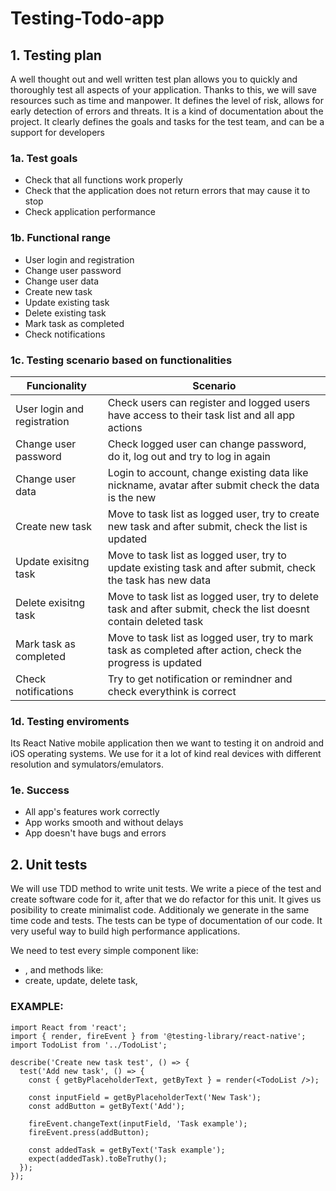 # Testing-Todo-app

## 1. Testing plan

A well thought out and well written test plan allows you to quickly and thoroughly test all aspects of your application. Thanks to this, we will save resources such as time and manpower. It defines the level of risk, allows for early detection of errors and threats. It is a kind of documentation about the project. It clearly defines the goals and tasks for the test team, and can be a support for developers

### 1a. Test goals

- Check that all functions work properly
- Check that the application does not return errors that may cause it to stop
- Check application performance

### 1b. Functional range

- User login and registration
- Change user password
- Change user data
- Create new task
- Update existing task
- Delete existing task
- Mark task as completed
- Check notifications

### 1c. Testing scenario based on functionalities

| Funcionality                | Scenario                                                                                                          |
| --------------------------- | ----------------------------------------------------------------------------------------------------------------- |
| User login and registration | Check users can register and logged users have access to their task list and all app actions                      |
| Change user password        | Check logged user can change password, do it, log out and try to log in again                                     |
| Change user data            | Login to account, change existing data like nickname, avatar after submit check the data is the new               |
| Create new task             | Move to task list as logged user, try to create new task and after submit, check the list is updated              |
| Update exisitng task        | Move to task list as logged user, try to update existing task and after submit, check the task has new data       |
| Delete exisitng task        | Move to task list as logged user, try to delete task and after submit, check the list doesnt contain deleted task |
| Mark task as completed      | Move to task list as logged user, try to mark task as completed after action, check the progress is updated       |
| Check notifications         | Try to get notification or remindner and check everythink is correct                                              |

### 1d. Testing enviroments

Its React Native mobile application then we want to testing it on android and iOS operating systems. We use for it a lot of kind real devices with different resolution and symulators/emulators.

### 1e. Success

- All app's features work correctly
- App works smooth and without delays
- App doesn't have bugs and errors

## 2. Unit tests

We will use TDD method to write unit tests. We write a piece of the test and create software code for it, after that we do refactor for this unit. It gives us posibility to create minimalist code. Additionaly we generate in the same time code and tests. The tests can be type of documentation of our code. It very useful way to build high performance applications.

We need to test every simple component like:

- <LoginForm/>, <TasksList/>
  and methods like:
- create, update, delete task,

### EXAMPLE:

```
import React from 'react';
import { render, fireEvent } from '@testing-library/react-native';
import TodoList from '../TodoList';

describe('Create new task test', () => {
  test('Add new task', () => {
    const { getByPlaceholderText, getByText } = render(<TodoList />);

    const inputField = getByPlaceholderText('New Task');
    const addButton = getByText('Add');

    fireEvent.changeText(inputField, 'Task example');
    fireEvent.press(addButton);

    const addedTask = getByText('Task example');
    expect(addedTask).toBeTruthy();
  });
});

```

